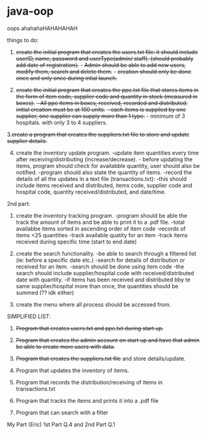 # java-oop
oops
ahahahaHAHAHAHAH


things to do:

1. ~~create the initial program that creates the users.txt file: it should include userID, name, password and userType(admin/ staff). (should probably add date of registration).~~
       - ~~Admin should be able to add new users, modify them, search and delete them.~~
       - ~~creation should only be done once and only once during intial launch.~~
   
2. ~~create the initial program that creates the ppe.txt file that stores items in the form of item code, supplier code and quantity in stock (measured in boxes).~~
        ~~- All ppe items in boxes, received, recorded and distributed. initial creation must be at 100 units.~~
        ~~- each items is supplied by one supplier, one supplier can supply more than 1 type.~~
        - minimum of 3 hospitals. with only 3 to 4 suppliers.

3.~~create a program that creates the suppliers.txt file to store and update supplier details.~~

4. create the inventory update program.
         -update item quantities every time after receiving/distributing (increase/decrease).
         - before updating the items, program should check for availabble quantity, user should also be notified.
                 -program should also state the quantity of items.
         -record the details of all the updates in a text file (transactions.txt):
                 -this should include items received and distributed, items code, supplier code and hospital code, quantity received/distributed, and date/time.



2nd part:

1. create the inventory tracking program.
         -program should be able the track the amount of items and be able to print it to a .pdf file.
         -total availabbe items sorted in ascending order of item code
         -records of items <25 quantities
         -track available quatity for an item
         -track items received during specific time (start to end date)

2. create the search functionality.
         -be able to search through a filtered list (ie: before a specific date etc.)
         -search for details of distribution or received for an item.
         -search should be done using item code
         -the search should include supplier/hospital code with received/distributed date with quantity.
         -if items has been received and distributed bby te same supplier/hospital more than once, the quantities should be summed (?? idk either)

3. create the menu where all process should be accessed from.

SIMPLIFIED LIST:
1. ~~Program that creates users.txt and ppe.txt during start up.~~
2. ~~Program that creates the admin account on start up and have that admin be able to create more users with data.~~
3. ~~Program that creates the suppliers.txt file~~ and store details/update.
4. Program that updates the inventory of items.
5. Program that records the distribution/receiving of items in transactions.txt

6. Program that tracks the items and prints it into a .pdf file
7. Program that can search with a filter

My Part (Eric)
1st Part Q.4 and 2nd Part Q.1

